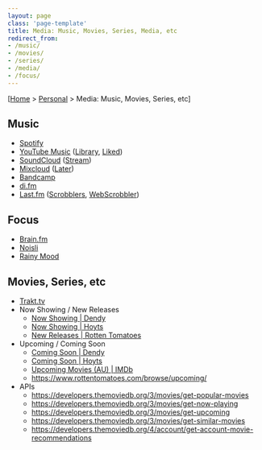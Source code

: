 ```yaml
---
layout: page
class: 'page-template'
title: Media: Music, Movies, Series, Media, etc
redirect_from:
- /music/
- /movies/
- /series/
- /media/
- /focus/
---
```


[[Home](/) > [Personal](/personal/) > Media: Music, Movies, Series, etc]

## Music

* [Spotify](https://www.spotify.com/)
* [YouTube Music](https://music.youtube.com/) ([Library](https://music.youtube.com/library), [Liked](https://music.youtube.com/playlist?list=LM))
* [SoundCloud](https://soundcloud.com/you/collection) ([Stream](https://soundcloud.com/stream))
* [Mixcloud](https://www.mixcloud.com/) ([Later](https://www.mixcloud.com/dashboard/listen-later/))
* [Bandcamp](https://bandcamp.com/devalias/feed)
* [di.fm](https://www.di.fm/)
* [Last.fm](https://www.last.fm/) ([Scrobblers](https://www.last.fm/about/trackmymusic), [WebScrobbler](https://chrome.google.com/webstore/detail/web-scrobbler/hhinaapppaileiechjoiifaancjggfjm))

## Focus

* [Brain.fm](https://www1.brain.fm/app)
* [Noisli](https://www.noisli.com/)
* [Rainy Mood](http://www.rainymood.com/)

## Movies, Series, etc

* [Trakt.tv](http://trakt.tv/)
* Now Showing / New Releases
  * [Now Showing | Dendy](https://www.dendy.com.au/movies/)
  * [Now Showing | Hoyts](https://www.hoyts.com.au/cinemas/belconnen/now-showing)
  * [New Releases | Rotten Tomatoes](https://www.rottentomatoes.com/browse/dvd-streaming-new)
* Upcoming / Coming Soon
  * [Coming Soon | Dendy](https://www.dendy.com.au/movies/coming-soon)
  * [Coming Soon | Hoyts](https://www.hoyts.com.au/movie/coming-soon)
  * [Upcoming Movies (AU) | IMDb](https://www.imdb.com/calendar/?region=au)
  * https://www.rottentomatoes.com/browse/upcoming/
* APIs
  * https://developers.themoviedb.org/3/movies/get-popular-movies
  * https://developers.themoviedb.org/3/movies/get-now-playing
  * https://developers.themoviedb.org/3/movies/get-upcoming
  * https://developers.themoviedb.org/3/movies/get-similar-movies
  * https://developers.themoviedb.org/4/account/get-account-movie-recommendations
